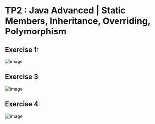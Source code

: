 # TP2 : Java Advanced | Static Members, Inheritance, Overriding, Polymorphism

## Exercise 1: 

![image](https://github.com/m-mourouh/TP2-JAVA-OOP/assets/60442896/431ee28a-1e93-4b08-83b5-f972f3283a63)

## Exercise 3:

![image](https://github.com/m-mourouh/TP2-JAVA-OOP/assets/60442896/ebe15f47-f1d6-4f05-bdad-b39cd1fe0f89)

## Exercise 4:

![image](https://github.com/m-mourouh/TP2-JAVA-OOP/assets/60442896/172754f5-b637-4f6b-bb18-e7d5d5b0ad49)

